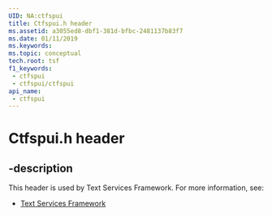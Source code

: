 ```yaml
---
UID: NA:ctfspui
title: Ctfspui.h header
ms.assetid: a3055ed8-dbf1-381d-bfbc-2481137b83f7
ms.date: 01/11/2019
ms.keywords: 
ms.topic: conceptual
tech.root: tsf
f1_keywords:
 - ctfspui
 - ctfspui/ctfspui
api_name:
 - ctfspui
---
```


# Ctfspui.h header


## -description

This header is used by Text Services Framework. For more information, see:

- [Text Services Framework](../_tsf/index.md)

